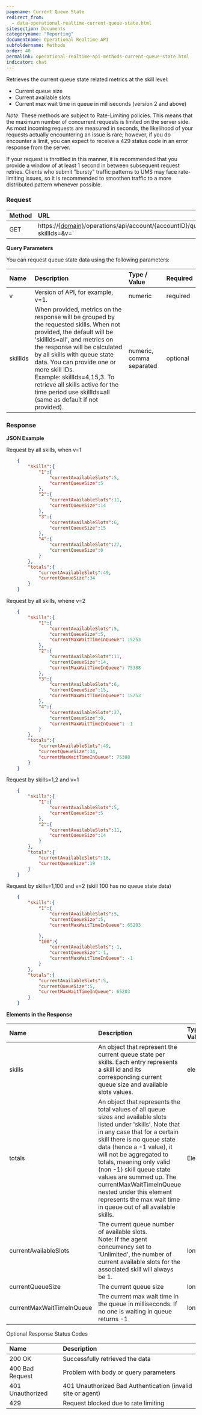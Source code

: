 ```yaml
---
pagename: Current Queue State
redirect_from:
  - data-operational-realtime-current-queue-state.html
sitesection: Documents
categoryname: "Reporting"
documentname: Operational Realtime API
subfoldername: Methods
order: 40
permalink: operational-realtime-api-methods-current-queue-state.html
indicator: chat
---
```


Retrieves the current queue state related metrics at the skill level:

* Current queue size
* Current available slots
* Current max wait time in queue in milliseconds (version 2 and above)

*Note*: These methods are subject to Rate-Limiting policies. This means that the maximum number of concurrent requests is limited on the server side. As most incoming requests are measured in seconds, the likelihood of your requests actually encountering an issue is rare; however, if you do encounter a limit, you can expect to receive a 429 status code in an error response from the server.

If your request is throttled in this manner, it is recommended that you provide a window of at least 1 second in between subsequent request retries. Clients who submit "bursty" traffic patterns to UMS may face rate-limiting issues, so it is recommended to smoothen traffic to a more distributed pattern whenever possible.

### Request

| Method | URL |
| :------- | :----- |
| GET | https://[{domain}](/agent-domain-domain-api.html)/operations/api/account/{accountID}/queuestate?skillIds=<skillIDs>&v=<version>` |

**Query Parameters**

You can request queue state data using the following parameters:

| Name | Description | Type / Value | Required |
| :------ | :------------- | :-------------- | :--- |
| v | Version of API, for example, v=1. | numeric | required |
| skillIds | When provided, metrics on the response will be grouped by the requested skills. When not provided, the default will be 'skillIds=all', and metrics on the response will be calculated by all skills with queue state data. You can provide one or more skill IDs. <br> Example: skillIds=4,15,3. To retrieve all skills active for the time period use skillIds=all (same as default if not provided). | numeric, comma separated | optional |

### Response

**JSON Example**

Request by all skills, when v=1

```json
    {
        "skills":{
            "1":{
                "currentAvailableSlots":5,
                "currentQueueSize":5
            },
            "2":{
                "currentAvailableSlots":11,
                "currentQueueSize":14
            },
            "3":{
                "currentAvailableSlots":6,
                "currentQueueSize":15
            },
            "4":{
                "currentAvailableSlots":27,
                "currentQueueSize":0
            }
        },
        "totals":{
            "currentAvailableSlots":49,
            "currentQueueSize":34
        }
    }
```

Request by all skills, whene v=2

```json
    {
        "skills":{
            "1":{
                "currentAvailableSlots":5,
                "currentQueueSize":5,
                "currentMaxWaitTimeInQueue": 15253
            },
            "2":{
                "currentAvailableSlots":11,
                "currentQueueSize":14,
                "currentMaxWaitTimeInQueue": 75388
            },
            "3":{
                "currentAvailableSlots":6,
                "currentQueueSize":15,
                "currentMaxWaitTimeInQueue": 15253
            },
            "4":{
                "currentAvailableSlots":27,
                "currentQueueSize":0,
                "currentMaxWaitTimeInQueue": -1
            }
        },
        "totals":{
            "currentAvailableSlots":49,
            "currentQueueSize":34,
            "currentMaxWaitTimeInQueue": 75388
        }
    }
```

Request by skills=1,2 and v=1

```json
    {
        "skills":{
            "1":{
                "currentAvailableSlots":5,
                "currentQueueSize":5
            },
            "2":{
                "currentAvailableSlots":11,
                "currentQueueSize":14
            }
        },
        "totals":{
            "currentAvailableSlots":16,
            "currentQueueSize":19
        }
    }
```

Request by skills=1,100 and v=2 (skill 100 has no queue state data)

```json
    {
        "skills":{
            "1":{
                "currentAvailableSlots":5,
                "currentQueueSize":5,
                "currentMaxWaitTimeInQueue": 65203

            },
            "100":{
                "currentAvailableSlots":-1,
                "currentQueueSize":-1,
                "currentMaxWaitTimeInQueue": -1
            }
        },
        "totals":{
            "currentAvailableSlots":5,
            "currentQueueSize":5,
            "currentMaxWaitTimeInQueue": 65203
        }
    }
```

**Elements in the Response**

| Name | Description | Type / Value |
| :----- | :-------------- | :-------------- |
| skills | An object that represent the current queue state per skills. Each entry represents a skill id and its corresponding current queue size and available slots values. | element |
| totals | An object that represents the total values of all queue sizes and available slots listed under 'skills’. Note that in any case that for a certain skill there is no queue state data (hence a -1 value), it will not be aggregated to totals, meaning only valid (non -1) skill queue state values are summed up. The currentMaxWaitTimeInQueue nested under this element represents the max wait time in queue out of all available skills. | Element |
| currentAvailableSlots | The current queue number of available slots. <br> Note: If the agent concurrency set to 'Unlimited', the number of current available slots for the associated skill will always be 1. | long |
| currentQueueSize | The current queue size | long |
| currentMaxWaitTimeInQueue | The current max wait time in the queue in milliseconds. If no one is waiting in queue returns -1 | long

Optional Response Status Codes

| Name | Description |
| :----- | :-------------- |
| 200 OK | Successfully retrieved the data |
| 400 Bad Request | Problem with body or query parameters |
| 401 Unauthorized | 401 Unauthorized Bad Authentication (invalid site or agent) |
| 429 | Request blocked due to rate limiting |